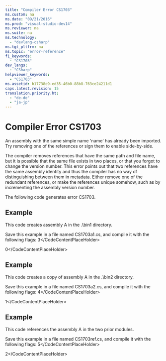 ```yaml
---
title: "Compiler Error CS1703"
ms.custom: na
ms.date: "09/21/2016"
ms.prod: "visual-studio-dev14"
ms.reviewer: na
ms.suite: na
ms.technology: 
  - "devlang-csharp"
ms.tgt_pltfrm: na
ms.topic: "error-reference"
f1_keywords: 
  - "CS1703"
dev_langs: 
  - "CSharp"
helpviewer_keywords: 
  - "CS1703"
ms.assetid: b17738e9-ed35-46b0-88b8-763ce24211d1
caps.latest.revision: 15
translation.priority.ht: 
  - "de-de"
  - "ja-jp"
---
```

# Compiler Error CS1703
An assembly with the same simple name 'name' has already been imported. Try removing one of the references or sign them to enable side-by-side.  
  
 The compiler removes references that have the same path and file name, but it is possible that the same file exists in two places, or that you forgot to change the version number. This error points out that two references have the same assembly identity and thus the compiler has no way of distinguishing between them in metadata. Either remove one of the redundant references, or make the references unique somehow, such as by incrementing the assembly version number.  
  
 The following code generates error CS1703.  
  
## Example  
 This code creates assembly A in the .\bin1 directory.  
  
 Save this example in a file named CS1703a1.cs, and compile it with the following flags: <CodeContentPlaceHolder>3\</CodeContentPlaceHolder>  
  
<CodeContentPlaceHolder>0\</CodeContentPlaceHolder>  
## Example  
 This code creates a copy of assembly A in the .\bin2 directory.  
  
 Save this example in a file named CS1703a2.cs, and compile it with the following flags: <CodeContentPlaceHolder>4\</CodeContentPlaceHolder>  
  
<CodeContentPlaceHolder>1\</CodeContentPlaceHolder>  
## Example  
 This code references the assembly A in the two prior modules.  
  
 Save this example in a file named CS1703ref.cs, and compile it with the following flags: <CodeContentPlaceHolder>5\</CodeContentPlaceHolder>  
  
<CodeContentPlaceHolder>2\</CodeContentPlaceHolder>